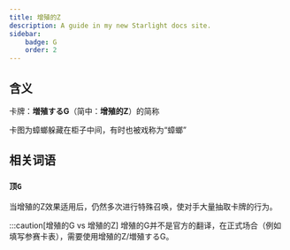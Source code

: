 ```yaml
---
title: 增殖的Z
description: A guide in my new Starlight docs site.
sidebar:
    badge: G
    order: 2
---
```


## 含义

卡牌：**増殖するG**（简中：**增殖的Z**）的简称

卡图为蟑螂躲藏在柜子中间，有时也被戏称为“蟑螂”

## 相关词语

### `顶G`

当增殖的Z效果适用后，仍然多次进行特殊召唤，使对手大量抽取卡牌的行为。

:::caution[增殖的G vs 增殖的Z]
增殖的G并不是官方的翻译，在正式场合（例如填写参赛卡表），需要使用增殖的Z/増殖するG。
